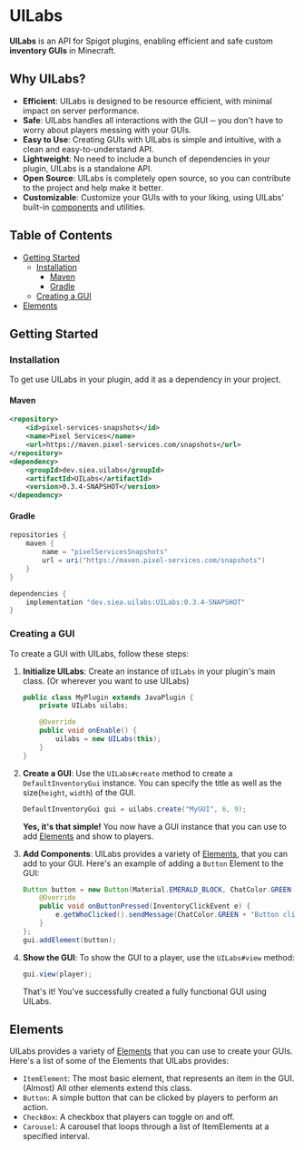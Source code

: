 # UILabs
**UILabs** is an API for Spigot plugins, enabling efficient and safe custom **inventory GUIs** in Minecraft.

## Why UILabs?
- **Efficient**: UILabs is designed to be resource efficient, with minimal impact on server performance.
- **Safe**: UILabs handles all interactions with the GUI ─ you don't have to worry about players messing with your GUIs.
- **Easy to Use**: Creating GUIs with UILabs is simple and intuitive, with a clean and easy-to-understand API.
- **Lightweight**: No need to include a bunch of dependencies in your plugin, UILabs is a standalone API.
- **Open Source**: UILabs is completely open source, so you can contribute to the project and help make it better.
- **Customizable**: Customize your GUIs with to your liking, using UILabs' built-in [components](#elements) and utilities.

## Table of Contents
- [Getting Started](#getting-started)
  - [Installation](#installation)
    - [Maven](#maven)
    - [Gradle](#gradle)
  - [Creating a GUI](#creating-a-gui)
- [Elements](#elements)


## Getting Started
### Installation
To get use UILabs in your plugin, add it as a dependency in your project.
#### Maven
```xml
<repository>
    <id>pixel-services-snapshots</id>
    <name>Pixel Services</name>
    <url>https://maven.pixel-services.com/snapshots</url>
</repository>
<dependency>
    <groupId>dev.siea.uilabs</groupId>
    <artifactId>UILabs</artifactId>
    <version>0.3.4-SNAPSHOT</version>
</dependency>
```
#### Gradle
```gradle
repositories {
    maven {
        name = "pixelServicesSnapshots"
        url = uri("https://maven.pixel-services.com/snapshots")
    }
}

dependencies {
    implementation "dev.siea.uilabs:UILabs:0.3.4-SNAPSHOT"
}
```

### Creating a GUI
To create a GUI with UILabs, follow these steps:
1. **Initialize UILabs**: Create an instance of `UILabs` in your plugin's main class. (Or wherever you want to use UILabs)
    ```java
    public class MyPlugin extends JavaPlugin {
        private UILabs uilabs;
    
        @Override
        public void onEnable() {
            uilabs = new UILabs(this);
        }
    }
    ```
2. **Create a GUI**: Use the `UILabs#create` method to create a ``DefaultInventoryGui`` instance. You can specify the title as well as the size(`height`, `width`) of the GUI. 
    ```java
    DefaultInventoryGui gui = uilabs.create("MyGUI", 6, 9);
    ```
    **Yes, it's that simple!** You now have a GUI instance that you can use to add [Elements](#elements) and show to players.

3. **Add Components**: UILabs provides a variety of [Elements](#elements), that you can add to your GUI. Here's an example of adding a `Button` Element to the GUI:
    ```java
    Button button = new Button(Material.EMERALD_BLOCK, ChatColor.GREEN + "Click me!") {
        @Override
        public void onButtonPressed(InventoryClickEvent e) {
            e.getWhoClicked().sendMessage(ChatColor.GREEN + "Button clicked! :D");
        }
    };
    gui.addElement(button);
    ```
   
4. **Show the GUI**: To show the GUI to a player, use the `UILabs#view` method:
    ```java
    gui.view(player);
    ```
    That's it! You've successfully created a fully functional GUI using UILabs.

## Elements
UILabs provides a variety of [Elements](#elements) that you can use to create your GUIs. Here's a list of some of the Elements that UILabs provides:
- `ItemElement`: The most basic element, that represents an item in the GUI. (Almost) All other elements extend this class.
- `Button`: A simple button that can be clicked by players to perform an action.
- `CheckBox`: A checkbox that players can toggle on and off.
- `Carousel`: A carousel that loops through a list of ItemElements at a specified interval.
